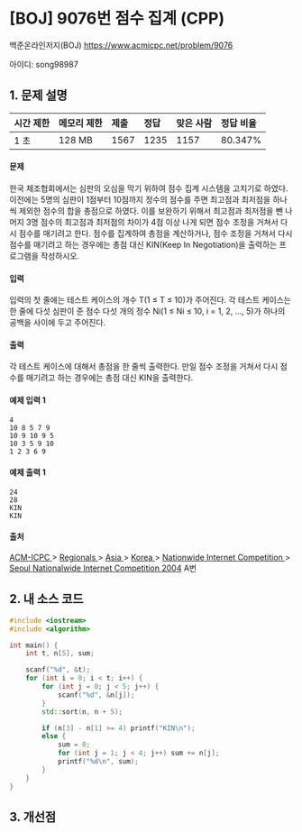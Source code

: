 # [BOJ] 9076번 점수 집계 (CPP)

백준온라인저지(BOJ) https://www.acmicpc.net/problem/9076

아이디: song98987



## 1. 문제 설명

| 시간 제한 | 메모리 제한 | 제출 | 정답 | 맞은 사람 | 정답 비율 |
| :-------- | :---------- | :--- | :--- | :-------- | :-------- |
| 1 초      | 128 MB      | 1567 | 1235 | 1157      | 80.347%   |

#### 문제

한국 체조협회에서는 심판의 오심을 막기 위하여 점수 집계 시스템을 고치기로 하였다. 이전에는 5명의 심판이 1점부터 10점까지 정수의 점수를 주면 최고점과 최저점을 하나씩 제외한 점수의 합을 총점으로 하였다. 이를 보완하기 위해서 최고점과 최저점을 뺀 나머지 3명 점수의 최고점과 최저점의 차이가 4점 이상 나게 되면 점수 조정을 거쳐서 다시 점수를 매기려고 한다. 점수를 집계하여 총점을 계산하거나, 점수 조정을 거쳐서 다시 점수를 매기려고 하는 경우에는 총점 대신 KIN(Keep In Negotiation)을 출력하는 프로그램을 작성하시오.

#### 입력

입력의 첫 줄에는 테스트 케이스의 개수 T(1 ≤ T ≤ 10)가 주어진다. 각 테스트 케이스는 한 줄에 다섯 심판이 준 점수 다섯 개의 정수 Ni(1 ≤ Ni ≤ 10, i = 1, 2, ..., 5)가 하나의 공백을 사이에 두고 주어진다.

#### 출력

각 테스트 케이스에 대해서 총점을 한 줄씩 출력한다. 만일 점수 조정을 거쳐서 다시 점수를 매기려고 하는 경우에는 총점 대신 KIN을 출력한다.



#### 예제 입력 1

```
4
10 8 5 7 9
10 9 10 9 5
10 3 5 9 10
1 2 3 6 9
```

#### 예제 출력 1

```
24
28
KIN
KIN
```



#### 출처

[ACM-ICPC ](https://www.acmicpc.net/category/1)> [Regionals ](https://www.acmicpc.net/category/7)> [Asia ](https://www.acmicpc.net/category/42)> [Korea ](https://www.acmicpc.net/category/211)> [Nationwide Internet Competition ](https://www.acmicpc.net/category/256)> [Seoul Nationalwide Internet Competition 2004](https://www.acmicpc.net/category/detail/1089) A번



## 2. 내 소스 코드

```C++
#include <iostream>
#include <algorithm>

int main() {
	int t, n[5], sum;

	scanf("%d", &t);
	for (int i = 0; i < t; i++) {
		for (int j = 0; j < 5; j++) {
			scanf("%d", &n[j]);
		}
		std::sort(n, n + 5);

		if (n[3] - n[1] >= 4) printf("KIN\n");
		else {
			sum = 0;
			for (int j = 1; j < 4; j++) sum += n[j];
			printf("%d\n", sum);
		}
	}
}
```



## 3. 개선점

